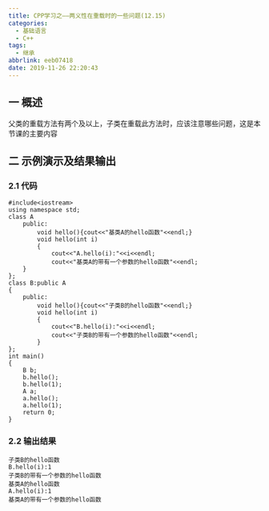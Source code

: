 ```yaml
---
title: CPP学习之——两义性在重载时的一些问题(12.15)
categories:
  - 基础语言
  - C++
tags:
  - 继承
abbrlink: eeb07418
date: 2019-11-26 22:20:43
---
```

## 一 概述

父类的重载方法有两个及以上，子类在重载此方法时，应该注意哪些问题，这是本节课的主要内容 
<!--more-->

## 二 示例演示及结果输出

### 2.1 代码

```
#include<iostream>
using namespace std;
class A
	public:
		void hello(){cout<<"基类A的hello函数"<<endl;}
		void hello(int i)
		{
			cout<<"A.hello(i):"<<i<<endl;
			cout<<"基类A的带有一个参数的hello函数"<<endl;
	}
};
class B:public A
{
	public:
		void hello(){cout<<"子类B的hello函数"<<endl;}
		void hello(int i)
		{
			cout<<"B.hello(i):"<<i<<endl;
			cout<<"子类B的带有一个参数的hello函数"<<endl;
		}
};
int main()
{
	B b;
	b.hello();
	b.hello(1);
	A a;
	a.hello();
	a.hello(1);
	return 0;
}
```

### 2.2 输出结果

```
子类B的hello函数
B.hello(i):1
子类B的带有一个参数的hello函数
基类A的hello函数
A.hello(i):1
基类A的带有一个参数的hello函数
```
